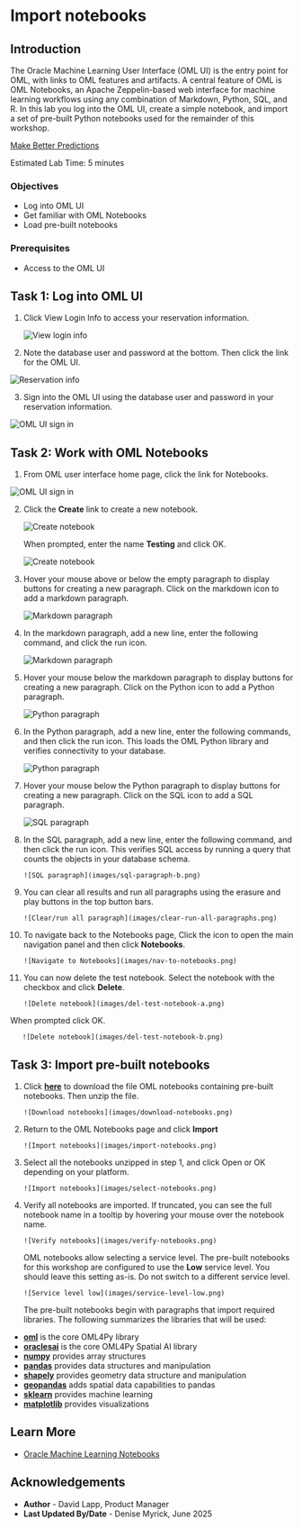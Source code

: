 # Import notebooks

## Introduction

The Oracle Machine Learning User Interface (OML UI) is the entry point for OML, with links to OML features and artifacts. A central feature of OML is OML Notebooks, an Apache Zeppelin-based web interface for machine learning workflows using any combination of Markdown, Python, SQL, and R. In this lab you log into the OML UI, create a simple notebook, and import a set of pre-built Python notebooks used for the remainder of this workshop.

[Make Better Predictions](videohub:1_4q5ul7ex)

Estimated Lab Time: 5 minutes

### Objectives

* Log into OML UI
* Get familiar with OML Notebooks
* Load pre-built notebooks

### Prerequisites

* Access to the OML UI

## Task 1: Log into OML UI

1. Click View Login Info to access your reservation information. 

   ![View login info](images/view-login-info.png)

2. Note the database user and password at the bottom. Then click the link for the OML UI. 

  ![Reservation info](images/reservation-information.png)

3. Sign into the OML UI using the database user and password in your reservation information.

  ![OML UI sign in](images/omluser-signin.png)

## Task 2: Work with OML Notebooks

1. From OML user interface home page, click the link for Notebooks. 

  ![OML UI sign in](images/oml-homepage.png)

2. Click the **Create** link to create a new notebook.

     ![Create notebook](images/create-notebook-a.png)

   When prompted, enter the name **Testing** and click OK.

      ![Create notebook](images/create-notebook-b.png)

3. Hover your mouse above or below the empty paragraph to display buttons for creating a new paragraph. Click on the markdown icon to add a markdown paragraph.

      ![Markdown paragraph](images/md-paragraph-a.png)

4. In the markdown paragraph, add a new line, enter the following command, and click the run icon.

   ![Markdown paragraph](images/md-paragraph-b.png)    

5. Hover your mouse below the markdown paragraph to display buttons for creating a new paragraph. Click on the Python icon to add a Python paragraph.

      ![Python paragraph](images/py-paragraph-a.png)

6. In the Python paragraph, add a new line, enter the following commands, and then click the run icon. This loads the OML Python library and verifies connectivity to your database.

     ![Python paragraph](images/py-paragraph-b.png)

7. Hover your mouse below the Python paragraph to display buttons for creating a new paragraph. Click on the SQL icon to add a SQL paragraph.

      ![SQL paragraph](images/sql-paragraph-a.png)

8. In the SQL paragraph, add a new line, enter the following command, and then click the run icon. This verifies SQL access by running a query that counts the objects in your database schema.

       ![SQL paragraph](images/sql-paragraph-b.png)

1. You can clear all results and run all paragraphs using the erasure and play buttons in the top button bars.

       ![Clear/run all paragraph](images/clear-run-all-paragraphs.png)

2. To navigate back to the Notebooks page, Click the icon to open the main navigation panel and then click **Notebooks**.

       ![Navigate to Notebooks](images/nav-to-notebooks.png)

3. You can now delete the test notebook. Select the notebook with the checkbox and click **Delete**.

       ![Delete notebook](images/del-test-notebook-a.png)

  When prompted click OK.

       ![Delete notebook](images/del-test-notebook-b.png)


## Task 3: Import pre-built notebooks

1. Click [**here**](https://c4u04.objectstorage.us-ashburn-1.oci.customer-oci.com/p/EcTjWk2IuZPZeNnD_fYMcgUhdNDIDA6rt9gaFj_WZMiL7VvxPBNMY60837hu5hga/n/c4u04/b/livelabsfiles/o/labfiles/oml-notebooks-2.zip) to download the file OML notebooks containing pre-built notebooks. Then unzip the file. 

       ![Download notebooks](images/download-notebooks.png)

1. Return to the OML Notebooks page and click **Import**
    
       ![Import notebooks](images/import-notebooks.png)

2. Select all the notebooks unzipped in step 1, and click Open or OK depending on your platform.
    
       ![Import notebooks](images/select-notebooks.png)

3. Verify all notebooks are imported. If truncated, you can see the full notebook name in a tooltip by hovering your mouse over the notebook name.
    
       ![Verify notebooks](images/verify-notebooks.png)

   OML notebooks allow selecting a service level. The pre-built notebooks for this workshop are configured to use the **Low** service level. You should leave this setting as-is. Do not switch to a different service level.
    
       ![Service level low](images/service-level-low.png)

   The pre-built notebooks begin with paragraphs that import required libraries. The following summarizes the libraries that will be used:

* [**oml**](https://docs.oracle.com/en/database/oracle/machine-learning/oml4py/2/mlapi/) is the core OML4Py library
* [**oraclesai**](https://docs.oracle.com/en/cloud/paas/autonomous-database/serverless/saipy/) is the core OML4Py Spatial AI library
* [**numpy**](https://numpy.org/) provides array structures
* [**pandas**](https://pandas.pydata.org/) provides data structures and manipulation
* [**shapely**](https://pypi.org/project/shapely/) provides geometry data structure and manipulation
* [**geopandas**](https://geopandas.org) adds spatial data capabilities to pandas
* [**sklearn**](https://scikit-learn.org) provides machine learning  
* [**matplotlib**](https://matplotlib.org/) provides visualizations

## Learn More

* [Oracle Machine Learning Notebooks](https://docs.oracle.com/en/database/oracle/machine-learning/oml-notebooks/)

## Acknowledgements

* **Author** - David Lapp, Product Manager
* **Last Updated By/Date**  - Denise Myrick, June 2025
